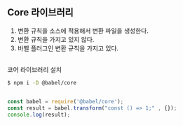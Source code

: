 ## Core 라이브러리
1. 변환 규칙을 소스에 적용해서 변환 파일을 생성한다.
2. 변환 규칙을 가지고 있지 않다.
3. 바벨 플러그인 변환 규칙을 가지고 있다.



## 
코어 라이브러리 설치
```bash
$ npm i -D @babel/core
```


```javascript

const babel = require('@babel/core');
const result = babel.transform("const () => 1;" , {});
console.log(result);

```
